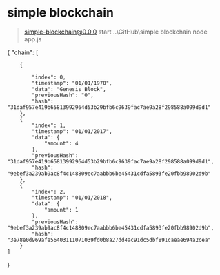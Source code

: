 # simple blockchain

> simple-blockchain@0.0.0 start ..\GitHub\simple blockchain
> node app.js

{
    "chain": [
    
        {
        
            "index": 0,
            "timestamp": "01/01/1970",
            "data": "Genesis Block",
            "previousHash": "0",
            "hash": "31daf957e419b65813992964d53b29bfb6c9639fac7ae9a28f298588a099d9d1"
        },
        {
            "index": 1,
            "timestamp": "01/01/2017",
            "data": {
                "amount": 4
            },
            "previousHash": "31daf957e419b65813992964d53b29bfb6c9639fac7ae9a28f298588a099d9d1",
            "hash": "9ebef3a239ab9ac8f4c148809ec7aabbb6be45431cdfa5893fe20fbb98902d9b"
        },
        {
            "index": 2,
            "timestamp": "01/01/2018",
            "data": {
                "amount": 1
            },
            "previousHash": "9ebef3a239ab9ac8f4c148809ec7aabbb6be45431cdfa5893fe20fbb98902d9b",
            "hash": "3e78e0d969afe56403111071039fd0b8a27dd4ac91dc5dbf891caeae694a2cea"
        }
    ]
}
